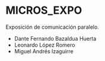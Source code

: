 # MICROS_EXPO
Exposición de comunicación paralelo.
* Dante Fernando Bazaldua Huerta
* Leonardo López Romero
* Miguel Andrés Izaguirre
